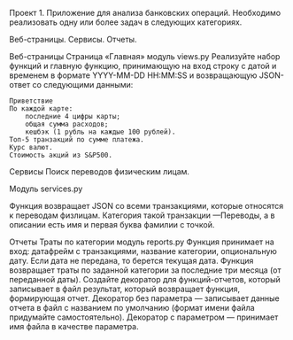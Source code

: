 Проект 1. Приложение для анализа банковских операций. Необходимо реализовать одну или более задач в следующих категориях.

Веб-страницы.
Сервисы.
Отчеты.

Веб-страницы Страница «Главная»
модуль views.py
Реализуйте набор функций и главную функцию, принимающую на вход строку с датой и временем в формате
YYYY-MM-DD HH:MM:SS и возвращающую JSON-ответ со следующими данными:

    Приветствие
    По каждой карте:
        последние 4 цифры карты;
        общая сумма расходов;
        кешбэк (1 рубль на каждые 100 рублей).
    Топ-5 транзакций по сумме платежа.
    Курс валют.
    Стоимость акций из S&P500.


Сервисы Поиск переводов физическим лицам.

Модуль services.py

Функция возвращает JSON со всеми транзакциями, которые относятся к переводам физлицам.
Категория такой транзакции —Переводы, а в описании есть имя и первая буква фамилии с точкой.

Отчеты Траты по категории
модуль reports.py
Функция принимает на вход:
    датафрейм с транзакциями,
    название категории,
    опциональную дату.
Если дата не передана, то берется текущая дата.
Функция возвращает траты по заданной категории за последние три месяца (от переданной даты).
Создайте декоратор для функций-отчетов, который записывает в файл результат, который возвращает функция, формирующая отчет.
    Декоратор без параметра — записывает данные отчета в файл с названием по умолчанию (формат имени файла придумайте самостоятельно).
    Декоратор с параметром — принимает имя файла в качестве параметра.


